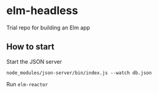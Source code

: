 # elm-headless
Trial repo for building an Elm app

## How to start

Start the JSON server

	node_modules/json-server/bin/index.js --watch db.json

Run `elm-reactor`
